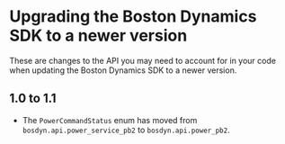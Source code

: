 <!--
Copyright (c) 2019 Boston Dynamics, Inc.  All rights reserved.

Downloading, reproducing, distributing or otherwise using the SDK Software
is subject to the terms and conditions of the Boston Dynamics Software
Development Kit License (20191101-BDSDK-SL).
-->

# Upgrading the Boston Dynamics SDK to a newer version

These are changes to the API you may need to account for in your code when updating the Boston Dynamics SDK to a newer version.

## 1.0 to 1.1

* The `PowerCommandStatus` enum has moved from `bosdyn.api.power_service_pb2` to `bosdyn.api.power_pb2`.
